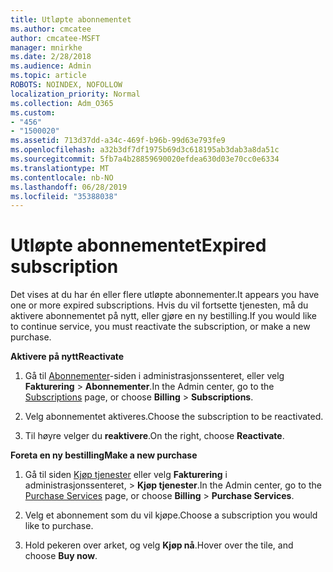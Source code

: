 ```yaml
---
title: Utløpte abonnementet
ms.author: cmcatee
author: cmcatee-MSFT
manager: mnirkhe
ms.date: 2/28/2018
ms.audience: Admin
ms.topic: article
ROBOTS: NOINDEX, NOFOLLOW
localization_priority: Normal
ms.collection: Adm_O365
ms.custom:
- "456"
- "1500020"
ms.assetid: 713d37dd-a34c-469f-b96b-99d63e793fe9
ms.openlocfilehash: a32b3df7df1975b69d3c618195ab3dab3a8da51c
ms.sourcegitcommit: 5fb7a4b28859690020efdea630d03e70cc0e6334
ms.translationtype: MT
ms.contentlocale: nb-NO
ms.lasthandoff: 06/28/2019
ms.locfileid: "35388038"
---
```

# <a name="expired-subscription"></a><span data-ttu-id="c390b-102">Utløpte abonnementet</span><span class="sxs-lookup"><span data-stu-id="c390b-102">Expired subscription</span></span>

<span data-ttu-id="c390b-103">Det vises at du har én eller flere utløpte abonnementer.</span><span class="sxs-lookup"><span data-stu-id="c390b-103">It appears you have one or more expired subscriptions.</span></span> <span data-ttu-id="c390b-104">Hvis du vil fortsette tjenesten, må du aktivere abonnementet på nytt, eller gjøre en ny bestilling.</span><span class="sxs-lookup"><span data-stu-id="c390b-104">If you would like to continue service, you must reactivate the subscription, or make a new purchase.</span></span>
  
 <span data-ttu-id="c390b-105">**Aktivere på nytt**</span><span class="sxs-lookup"><span data-stu-id="c390b-105">**Reactivate**</span></span>
  
1. <span data-ttu-id="c390b-106">Gå til [Abonnementer](https://go.microsoft.com/fwlink/p/?linkid=842054)-siden i administrasjonssenteret, eller velg **Fakturering** \> **Abonnementer**.</span><span class="sxs-lookup"><span data-stu-id="c390b-106">In the Admin center, go to the [Subscriptions](https://go.microsoft.com/fwlink/p/?linkid=842054) page, or choose **Billing** \> **Subscriptions**.</span></span>

2. <span data-ttu-id="c390b-107">Velg abonnementet aktiveres.</span><span class="sxs-lookup"><span data-stu-id="c390b-107">Choose the subscription to be reactivated.</span></span>

3. <span data-ttu-id="c390b-108">Til høyre velger du **reaktivere**.</span><span class="sxs-lookup"><span data-stu-id="c390b-108">On the right, choose **Reactivate**.</span></span>

 <span data-ttu-id="c390b-109">**Foreta en ny bestilling**</span><span class="sxs-lookup"><span data-stu-id="c390b-109">**Make a new purchase**</span></span>
  
1. <span data-ttu-id="c390b-110">Gå til siden [Kjøp tjenester](https://go.microsoft.com/fwlink/p/?linkid=868433) eller velg **Fakturering** i administrasjonssenteret, \> **Kjøp tjenester**.</span><span class="sxs-lookup"><span data-stu-id="c390b-110">In the Admin center, go to the [Purchase Services](https://go.microsoft.com/fwlink/p/?linkid=868433) page, or choose **Billing** \> **Purchase Services**.</span></span>

2. <span data-ttu-id="c390b-111">Velg et abonnement som du vil kjøpe.</span><span class="sxs-lookup"><span data-stu-id="c390b-111">Choose a subscription you would like to purchase.</span></span>

3. <span data-ttu-id="c390b-112">Hold pekeren over arket, og velg **Kjøp nå**.</span><span class="sxs-lookup"><span data-stu-id="c390b-112">Hover over the tile, and choose **Buy now**.</span></span>
